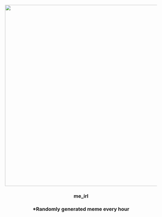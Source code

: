 <p align="center">
        <img src="https://i.imgur.com/tXtOTd9.jpg" width="600" height="600">
        </p>
        <h3 align="center">me_irl</h3>
        <h3 align="center">*Randomly generated meme every hour</h3>
    
